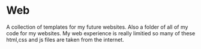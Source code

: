 # Web
A collection of templates for my future websites. 
Also a folder of all of my code for my websites.
My web experience is really limitied so many of these html,css and js files are taken from the internet. 
